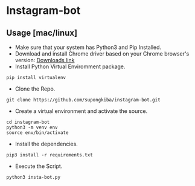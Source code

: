 # Instagram-bot

## Usage [mac/linux]
* Make sure that your system has Python3 and Pip Installed. 
* Download and install Chrome driver based on your Chrome browser's version: [Downloads link](https://chromedriver.chromium.org/downloads)
* Install Python Virtual Enviromment package.
```
pip install virtualenv
```
* Clone the Repo.
```
git clone https://github.com/supongkiba/instagram-bot.git
```
* Create a virtual environment and activate the source.
```
cd instagram-bot
python3 -m venv env 
source env/bin/activate
```
* Install the dependencies.
```
pip3 install -r requirements.txt
```
* Execute the Script.
```
python3 insta-bot.py
```
